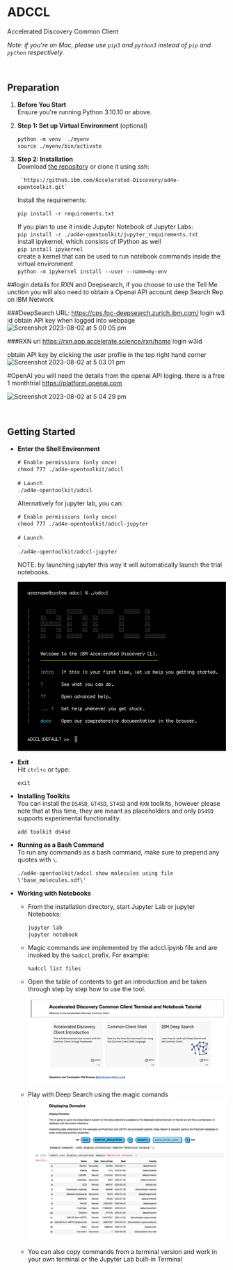 # ADCCL

Accelerated Discovery Common Client<br>

_Note: if you're on Mac, please use `pip3` and `python3` instead of `pip` and `python` respectively._

<br>

## Preparation

1.  **Before You Start**<br>
    Ensure you're running Python 3.10.10 or above.

1.  **Step 1: Set up Virtual Environment** (optional)<br>

        python -m venv  ./myenv
        source ./myenv/bin/activate

1.  **Step 2: Installation**<br>
    Download [the repository](https://github.ibm.com/Accelerated-Discovery/ad4e-opentoolkit) or clone it using ssh:

         `https://github.ibm.com/Accelerated-Discovery/ad4e-opentoolkit.git`
     

    Install the requirements:

        pip install -r requirements.txt

    If you plan to use it inside Jupyter Notebook of Jupyter Labs:<br>
        `pip install -r ./ad4e-opentoolkit/jupyter_requirements.txt` <br>
    install ipykernel, which consists of IPython as well <br>
        `pip install ipykernel` <br>
    create a kernel that can be used to run notebook commands inside the virtual environment <br>
        `python -m ipykernel install --user --name=my-env`

##login details for RXN and Deepsearch, if you choose to use the Tell Me unction you will also need to obtain a Openai API account
deep Search Rep on IBM Network

###DeepSearch
URL: https://cps.foc-deepsearch.zurich.ibm.com/
login w3 id
obtain API key when logged into webpage
![Screenshot 2023-08-02 at 5 00 05 pm](https://media.github.ibm.com/user/225313/files/76807d43-262c-4ff0-969f-9086b15613ba)

###RXN
url  https://rxn.app.accelerate.science/rxn/home
login w3id

obtain API key by clicking the user profile in the top right hand corner
![Screenshot 2023-08-02 at 5 03 01 pm](https://media.github.ibm.com/user/225313/files/26d30714-f028-4f97-844c-82a434f9e0d8)


#OpenAI
you will need the details from the openai API loging. there is a free 1 monthtrial
https://platform.openai.com

![Screenshot 2023-08-02 at 5 04 29 pm](https://media.github.ibm.com/user/225313/files/50f34891-dd0f-4650-9548-45631606a0d1)

<br>

## Getting Started

-   **Enter the Shell Environment**

        # Enable permissions (only once)
        chmod 777 ./ad4e-opentoolkit/adccl

        # Launch
        ./ad4e-opentoolkit/adccl

    Alternatively for jupyter lab, you can:

        # Enable permissions (only once)
        chmod 777 ./ad4e-opentoolkit/adccl-jupyter

        # Launch
        .
        ./ad4e-opentoolkit/adccl-jupyter
    NOTE: by launching jupyter this way it will automatically launch the trial notebooks.
    <br>
      
    ![Landing](readme/screenshot-landing.png)

-   **Exit**<br>
    Hit `ctrl+c` or type:

        exit

-   **Installing Toolkits**<br>
    You can install the `DS4SD`, `GT4SD`, `ST4SD` and `RXN` toolkits, however please note that at this time, they are meant as placeholders and only `DS4SD` supports experimental functionality.

        add toolkit ds4sd

-   **Running as a Bash Command**<br>
    To run any commands as a bash command, make sure to prepend any quotes with `\`.

        ./ad4e-opentoolkit/adccl show molecules using file \'base_molecules.sdf\'

-   **Working with Notebooks**

    -   From the installation directory, start Jupyter Lab or jupyter Notebooks:

            jupyter lab
            jupyter notebook

    -   Magic commands are implemented by the adccl.ipynb file and are invoked by the `%adccl` prefix. For example:

            %adccl list files

    -   Open the table of contents to get an introduction and be taken through step by step how to use the tool.
        ![Notebook table of contents](readme/notebook-toc.png)

    -   Play with Deep Search using the magic comands
        ![Notebook DS4SD](readme/notebook-ds4sd.png)

    -   You can also copy commands from a terminal version and work in your own terminal or the Jupyter Lab built-in Terminal
